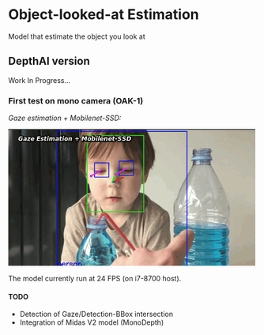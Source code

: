 # Object-looked-at Estimation
Model that estimate the object you look at


## DepthAI version

Work In Progress...  

### First test on mono camera (OAK-1)

*Gaze estimation + Mobilenet-SSD:* 

![blue](utils/blue3.gif)

The model currently run at 24 FPS (on i7-8700 host).

#### TODO

* Detection of Gaze/Detection-BBox intersection
* Integration of Midas V2 model (MonoDepth)
